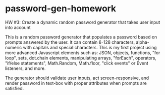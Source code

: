 # password-gen-homework
HW #3: Create a dynamic random password generator that takes user input into account

This is a random password generator that populates a password based on prompts answered by the user.  It can contain 8-128 characters, alpha-numeric with capitals and special characters.  This is my first project using more advanced Javascript elements such as: JSON, objects, functions, "for loop", sets, dot.chain elements, manipulating arrays, "forEach", operators, "if/else statements",  Math.Random, Math.floor, "click events" or Event listeners, and more.

The generator should validate user inputs, act screen-responsive, and render password in text-box with proper attributes when prompts are satisfied.  
